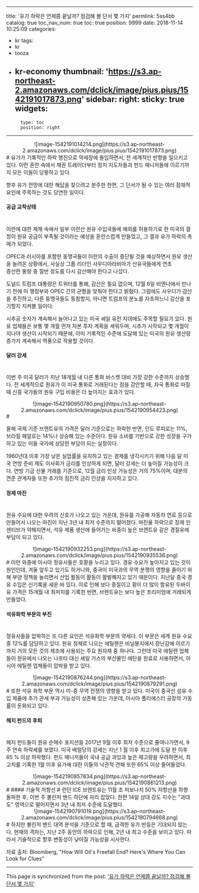 
---
title: '유가 하락은 언제쯤 끝날까? 점검해 볼 단서 몇 가지'
permlink: 5ss4bb
catalog: true
toc_nav_num: true
toc: true
position: 9999
date: 2018-11-14 10:25:09
categories:
- kr
tags:
- kr
- tooza
- kr-economy
thumbnail: 'https://s3.ap-northeast-2.amazonaws.com/dclick/image/pius.pius/1542191017873.png'
sidebar:
    right:
        sticky: true
widgets:
    -
        type: toc
        position: right
---


<center> 
![image-1542191014214.png](https://s3.ap-northeast-2.amazonaws.com/dclick/image/pius.pius/1542191017873.png)
</center> 
# 
유가가 기록적인 하락 행진으로 약세장에 돌입하면서, 전 세계적인 반향을 일으키고 있다. 이런 혼란 속에서 채권 트레이더부터 정치 지도자들과 펀드 매니저들에 이르기까지 모든 이들이 당황하고 있다.  

향후 유가 전망에 대한 해답을 찾으려고 분주한 한편, 그 단서가 될 수 있는 여러 잠재적 요인에 주목하는 것도 당연한 일이다.  

#### 공급 교착상태 
# 
이란에 대한 제제 속에서 일부 이란산 원유 수입국들에 예외를 허용하기로 한 미국의 결정이 원유 공급이 부족될 것이라는 예상을 혼란스럽게 만들었고, 그 결과 유가 하락의 촉매가 되었다.  

OPEC과 러시아를 포함한 동맹국들이  이란의 수출이 중단될 것을 예상하면서 원유 생산을 늘려온 상황에서, 사실상 그룹 리더인 사우디아라비아가 산유국들에게 연초  
 증산한 물량 중 절반 정도를 다시 감산해야 한다고 나섰다.  

도널드 트럼프 대통령은 트위터를 통해, 감산은 필요 없으며, 12월 6일 비엔나에서 만나기 전에 미 행정부와 OPEC 간의 균형을 맞춰야 한다고 밝혔다. 그럼에도 사우디가 감산을 추진하고, 다른 동맹국들도 동참할지, 아니면 트럼프의 분노를 자초하느니 감산을 포기할지 지켜볼 일이다.  

시추공 숫자가 계속해서 늘어나고 있는 미국 셰일 유전 지대에도 주목할 필요가 있다. 원유 업체들은 보통 몇 개월 먼저 자본 투자 계획을 세워두며, 시추가 시작되고 몇 개월이 지나야 생산이 시작되기 때문에, 이미 기록적인 수준에 도달해 있는 미국의 원유 생산량 증가가 계속해서 역풍으로 작용할 것이다.  

#### 달러 강세 
# 
이번 주 미국 달러가 지난 18개월 내 다른 통화 바스켓 대비 가장 강한 수준까지 상승했다. 전 세계적으로 원유가 이 미국 통화로 거래된다는 점을 감안할 때, 자국 통화로 따질 때 신흥 국가들의 원유 구입 비용은 더 높아지는 효과가 있다.  

<center> 
![image-1542190950780.png](https://s3.ap-northeast-2.amazonaws.com/dclick/image/pius.pius/1542190954423.png)
</center> 
# 

올해 국제 기준 브렌트유의 가격은 달러 기준으로는 하락한 반면, 인도 루피로는 11%, 브라질 헤알로는 14%나 상승해 있는 수준이다. 원유 소비를 기반으로 강한 성장을 구가하고 있는 이들 국가에 상당한 부담이 되는 실정이다.  

1960년대 이후 가장 낮은 실업률을 유지하고 있는 경제를 냉각시키기 위해 다음 달 미국 연방 준비 제도 이사회가 금리를 인상하게 되면, 달러 강세는 더 높아질 가능성이 크다. 연방 기금 선물 거래를 기준으로, 12월 금리 인상 가능성은 거의 75%이며, 대분의 연준 관계자들 또한 추가의 점진적 금리 인상을 지지하고 있다.  

#### 정제 마진 
#
원유 수요에 대한 우려의 신호가 나오고 있는 가운데, 원유를 가공해 자동차 연료 등으로 만들어서 나오는 마진이 지난 3년 내 최저 수준까지 떨어졌다. 마진율 하락으로 정제 인센티브가 약해지면서, 석유 제품 생산에 들어가는 비중이 높은 브렌트유 같은 경질유에 부담이 되고 있다.  

<center> 
![image-1542190932253.png](https://s3.ap-northeast-2.amazonaws.com/dclick/image/pius.pius/1542190935536.png)
</center> 
# 
이런 와중에 아시아 정유사들은 호황을 누리고 있다. 경유 수요가 높아지고 있는 것이 원인인데, 겨울 앞두고 있기도 하거니와, 중국이 미국과의 무역 분쟁의 영향을 줄이기 위해 부양 정책을 늘리면서 산업 활동이 활동이 활발해지고 있기 때문이다. 지난달 중국 경유 수입은 신기록을 세운 바 있다. 이로 인해 보다 중질이고 황이 더 많이 함유된 두바이유 가격은 15개월 내 최저치를 기록한 반면, 브렌트유는 보다 높은 프리미엄에 거래되게 만들었다. 

#### 석유화학 부문의 부진 
#
정유사들을 압박하는 또 다른 요인은 석유화학 부문의 약세다. 이 부문은 세계 원유 수요 중 12%를 담당하고 있다. 원유 정제로 나오는 에틸렌은 비닐봉지에서 장난감에 이르기까지 거의 모든 것의 제조에 사용되는 주요 원자재 중 하나다. 그런데 미국 에틸렌 업체들이 원유에서 나오는 나프타 대신 셰일 가스의 부산물인 에탄을 원료로 사용하면서, 아시아 에틸렌 업체들이 압박을 받고 있다. 

<center> 
![image-1542190876244.png](https://s3.ap-northeast-2.amazonaws.com/dclick/image/pius.pius/1542190879291.png)
</center> 
# 
또한 석유 화학 부문 역시 미-중 무역 전쟁의 영향을 받고 있다. 미국이 중국산 섬유 수입 제품에 추가 관세 부과 가능성이 상존해 있는 가운데, 아시아 폴리에스터 공장의 가동률이 둔화되고 있다. 

#### 헤지 펀드의 후퇴 
#
헤지 펀드들이 원유 순매수 포지션을 2017년 9월 이후 최저 수준으로 줄여나가면서,  9주 연속 하락세를 보였다. 미국 배럴당의 강세는 지난 1 월 이후 최고가에 도달 한 이후 65 % 이상 하락했다. 펀드 매니저들이 국내 공급 과잉과 높은 재고량을 우려하면서, 최고치를 기록한 1월 이후 유가에 대한 이들의 낙관적 견해 또한 65% 이상 줄어들었다. 
<center> 
![image-1542190857834.png](https://s3.ap-northeast-2.amazonaws.com/dclick/image/pius.pius/1542190861213.png)
</center> 
# 
#### 기술적 저항선 
#
런던 ICE 브렌트유는 11월 초 피보나치 50% 저항선을 하향 돌파한 후, 이번 주 볼린저 밴드 하단에 자리 잡았다. 한편 14일 상대 강도 지수는 "과대도" 영역으로 떨어지면서 3년 내 최저 수준에 도달했다.  
<center> 
![image-1542190791019.png](https://s3.ap-northeast-2.amazonaws.com/dclick/image/pius.pius/1542190794668.png)
</center> 
# 
하지만 볼린저 밴드 대역 분석을 기준으로 할 때, 급격한 유가 반등은 기대되지 않는다. 현재의 격차는, 지난 2주 동안의 하락으로 인해, 2년 내 최고 수준을 보이고 있다.  따라서 기술적으로 향후 변동성이 낮아질 가능성을 시사한다. 

자료 출처: Bloomberg, "How Will Oil's Freefall End? Here's Where You Can Look for Clues"

- - -

This page is synchronized from the post: ['유가 하락은 언제쯤 끝날까? 점검해 볼 단서 몇 가지'](https://steemit.com/@pius.pius/5ss4bb)
